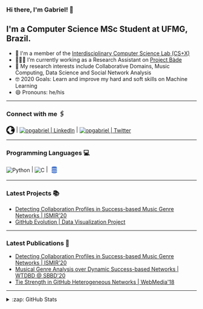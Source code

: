 ### Hi there, I'm Gabriel! 👋

## I'm a Computer Science MSc Student at UFMG, Brazil.
- 🏢 I'm a member of the [Interdisciplinary Computer Science Lab (CS+X)][CSX]
- 👨🏾‍💻 I’m currently working as a Research Assistant on [Project Bàde][bade]
- 🔎 My research interests include Collaborative Domains, Music Computing, Data Science and Social Network Analysis
- 🤓 2020 Goals: Learn and improve my hard and soft skills on Machine Learning
- 😄 Pronouns: he/his

---

### Connect with me 🖇️

[<img align="center" alt="opgabriel.github.io" width="22px" src="https://raw.githubusercontent.com/iconic/open-iconic/master/svg/globe.svg" />][website]  | 
[<img align="center" alt="opgabriel | LinkedIn" width="22px" src="https://cdn.jsdelivr.net/npm/simple-icons@v3/icons/linkedin.svg" />][linkedin]  | 
[<img align="center" alt="opgabriel | Twitter" width="22px" src="https://cdn.jsdelivr.net/npm/simple-icons@3.6.0/icons/twitter.svg" />][twitter]

---

### Programming Languages 💻


<img align="center" alt="Python" width="26px" src="https://upload.wikimedia.org/wikipedia/commons/c/c3/Python-logo-notext.svg"/> | 
<img align="center" alt="C" width="26px" src="https://upload.wikimedia.org/wikipedia/commons/thumb/1/18/ISO_C%2B%2B_Logo.svg/612px-ISO_C%2B%2B_Logo.svg.png"/> | 
<img align="center" alt="SQL" width="26px" src="https://raw.githubusercontent.com/github/explore/80688e429a7d4ef2fca1e82350fe8e3517d3494d/topics/sql/sql.png" />

---

### Latest Projects 📚

- [Detecting Collaboration Profiles in Success-based Music Genre Networks | ISMIR'20](https://opgabriel.github.io/ISMIR2020)
- [GitHub Evolution | Data Visualization Project](https://guirangel17.github.io/ProjetoFinal-DataVisu/)

---

### Latest Publications 📝


- [Detecting Collaboration Profiles in Success-based Music Genre Networks | ISMIR'20](https://opgabriel.github.io/ISMIR2020)
- [Musical Genre Analysis over Dynamic Success-based Networks | WTDBD @ SBBD'20](https://sbbd.org.br/2020/wp-content/uploads/sites/13/2020/09/209322-Musical-Genre-Analysis-Over-Dynamic.pdf)
- [Tie Strength in GitHub Heterogeneous Networks | WebMedia'18](http://doi.org/10.1145/3243082.3243101)

---

<details>
  <summary>:zap: GitHub Stats</summary>
  
  
  [![Gabriel's GitHub stats](https://github-readme-stats.vercel.app/api?username=opgabriel&count_private=true&show_icons=true)](https://github.com/anuraghazra/github-readme-stats)
  
</details>

[website]: https://opgabriel.github.io/
[CSX]: http://www.labcsx.dcc.ufmg.br/
[bade]: https://homepages.dcc.ufmg.br/~mirella/projs/bade/
[twitter]: http://twitter.com/gpdoliveira
[linkedin]: http://linkedin.com/in/gabrielpdoliveira
